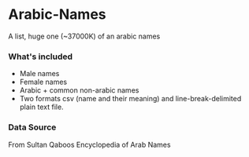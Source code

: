 # Arabic-Names
A list, huge one (~37000K) of an arabic names

### What's included

* Male names
* Female names
* Arabic + common non-arabic names
* Two formats csv (name and their meaning) and line-break-delimited plain text file.

### Data Source
From Sultan Qaboos Encyclopedia of Arab Names
